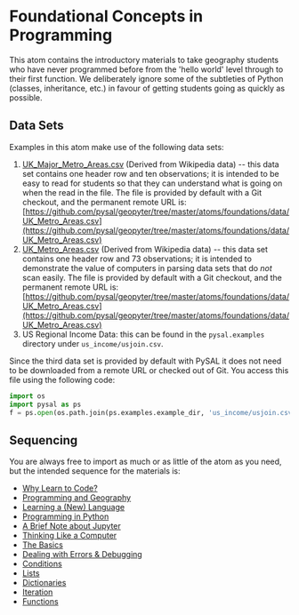 # Foundational Concepts in Programming

This atom contains the introductory materials to take geography students who have never programmed before from the 'hello world' level through to their first function. We deliberately ignore some of the subtleties of Python (classes, inheritance, etc.) in favour of getting students going as quickly as possible.

## Data Sets

Examples in this atom make use of the following data sets:
1. [UK_Major_Metro_Areas.csv](./data/UK_Major_Metro_Areas.csv) (Derived from Wikipedia data) -- this data set contains one header row and ten observations; it is intended to be easy to read for students so that they can understand what is going on when the read in the file. The file is provided by default with a Git checkout, and the permanent remote URL is: [https://github.com/pysal/geopyter/tree/master/atoms/foundations/data/UK_Metro_Areas.csv](https://github.com/pysal/geopyter/tree/master/atoms/foundations/data/UK_Metro_Areas.csv)
2. [UK_Metro_Areas.csv](./data/UK_Metro_Areas.csv) (Derived from Wikipedia data) -- this data set contains one header row and 73 observations; it is intended to demonstrate the value of computers in parsing data sets that do _not_ scan easily. The file is provided by default with a Git checkout, and the permanent remote URL is:  [https://github.com/pysal/geopyter/tree/master/atoms/foundations/data/UK_Metro_Areas.csv](https://github.com/pysal/geopyter/tree/master/atoms/foundations/data/UK_Metro_Areas.csv)
3. US Regional Income Data: this can be found in the `pysal.examples` directory under  `us_income/usjoin.csv`. 

Since the third data set is provided by default with PySAL it does not need to be downloaded from a remote URL or checked out of Git. You access this file using the following code:
```python
import os
import pysal as ps
f = ps.open(os.path.join(ps.examples.example_dir, 'us_income/usjoin.csv'))
```

## Sequencing

You are always free to import as much or as little of the atom as you need, but the intended sequence for the materials is:

- [Why Learn to Code?](Why_Code.ipynb)
- [Programming and Geography](Programming_and_Geography.ipynb)
- [Learning a (New) Language](Learning_a_Language.ipynb)
- [Programming in Python](Programming_in_Python.ipynb)
- [A Brief Note about Jupyter](Jupyter.ipynb)
- [Thinking Like a Computer](Getting_Started.ipynb)
- [The Basics](Basics.ipynb)
- [Dealing with Errors & Debugging](Debugging.ipynb)
- [Conditions](Conditions.ipynb) 
- [Lists](Lists.ipynb) 
- [Dictionaries](Dictionaries.ipynb) 
- [Iteration](Iteration.ipynb) 
- [Functions](Functions.ipynb) 

